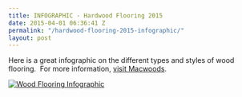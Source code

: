 ```yaml
---
title: INFOGRAPHIC - Hardwood Flooring 2015
date: 2015-04-01 06:36:41 Z
permalink: "/hardwood-flooring-2015-infographic/"
layout: post
---
```


Here is a great infographic on the different types and styles of wood flooring.  For more information, [visit Macwoods](http://www.macwoods.com).

[![Wood Flooring Infographic](/uploads/Hardwood_Survey_-_Final.jpg "{{ page.title }}")](/uploads/Hardwood_Survey_-_Final.jpg)
